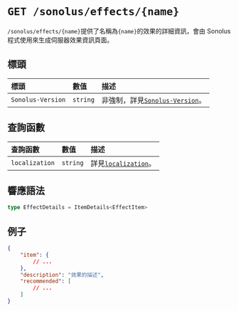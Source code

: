 # `GET /sonolus/effects/{name}`

`/sonolus/effects/{name}`提供了名稱為`{name}`的效果的詳細資訊，會由 Sonolus 程式使用來生成伺服器效果資訊頁面。

## 標頭

| 標頭              | 數值     | 描述                                                          |
| :---------------- | :------- | :------------------------------------------------------------ |
| `Sonolus-Version` | `string` | 非強制，詳見[`Sonolus-Version`](../headers/sonolus-version)。 |

## 查詢函數

| 查詢函數       | 數值     | 描述                                                     |
| :------------- | :------- | :------------------------------------------------------- |
| `localization` | `string` | 詳見[`localization`](../query-parameters/localization)。 |

## 響應語法

```ts
type EffectDetails = ItemDetails<EffectItem>
```

## 例子

```json
{
    "item": {
        // ...
    },
    "description": "效果的描述",
    "recommended": [
        // ...
    ]
}
```
